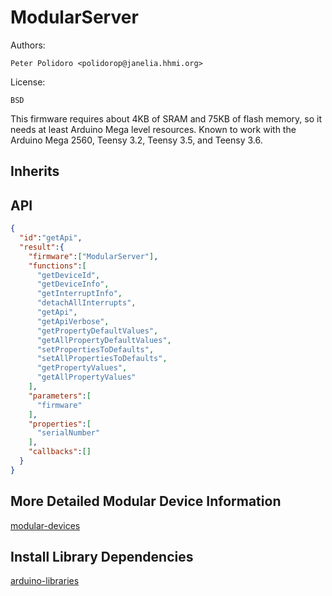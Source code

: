 # ModularServer

Authors:

    Peter Polidoro <polidorop@janelia.hhmi.org>

License:

    BSD

This firmware requires about 4KB of SRAM and 75KB of flash memory, so
it needs at least Arduino Mega level resources. Known to work with the
Arduino Mega 2560, Teensy 3.2, Teensy 3.5, and Teensy 3.6.

## Inherits

## API

```json
{
  "id":"getApi",
  "result":{
    "firmware":["ModularServer"],
    "functions":[
      "getDeviceId",
      "getDeviceInfo",
      "getInterruptInfo",
      "detachAllInterrupts",
      "getApi",
      "getApiVerbose",
      "getPropertyDefaultValues",
      "getAllPropertyDefaultValues",
      "setPropertiesToDefaults",
      "setAllPropertiesToDefaults",
      "getPropertyValues",
      "getAllPropertyValues"
    ],
    "parameters":[
      "firmware"
    ],
    "properties":[
      "serialNumber"
    ],
    "callbacks":[]
  }
}
```

## More Detailed Modular Device Information

[modular-devices](https://github.com/janelia-modular-devices/modular-devices)

## Install Library Dependencies

[arduino-libraries](https://github.com/janelia-arduino/arduino-libraries)
